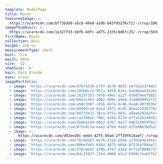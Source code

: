 ```yaml
---
template: ModelPage
title: Mason
featuredImage: >-
  https://ucarecdn.com/bf73bdd8-a5c8-40e0-a10b-643fd5276cf2/-/crop/1067x650/0,420/-/preview/
imageThumbnail: >-
  https://ucarecdn.com/1a327f33-b8fb-4dfc-ad75-2335c0d6fc25/-/crop/583x775/543,136/-/preview/
firstName: Mason
collection: Boys
height: 156 cm
measurementType: chest
bust: 75cm
waist: 69cm
size: '12'
shoeSize: '6'
hair: Dark Blonde
eyes: Green
imagePortfolio:
  - image: 'https://ucarecdn.com/d7bf4336-e75f-4e78-9b55-5472a2e3744b/'
  - image: 'https://ucarecdn.com/105b0cce-957a-48fd-82e1-bae9beab9126/'
  - image: 'https://ucarecdn.com/1625f353-7478-49ec-a22f-656879eefb85/'
  - image: 'https://ucarecdn.com/b6e2c463-a002-409c-a9e0-31a86889a2f2/'
  - image: 'https://ucarecdn.com/a58c3b8f-c016-4b7a-8c4b-8aa8c497d539/'
  - image: 'https://ucarecdn.com/b0483ce4-6a1d-44f1-8cd1-8bba21b26779/'
  - image: 'https://ucarecdn.com/b0733422-18ca-4751-98fc-a9eab293a3fe/'
  - image: 'https://ucarecdn.com/ca2350eb-7061-4e54-8219-b7fa326248d3/'
  - image: 'https://ucarecdn.com/de66a144-86b2-4367-9a17-d4614d059f02/'
  - image: 'https://ucarecdn.com/072e9c3a-eaa1-47bb-9add-e37e0863b81d/'
  - image: >-
      https://ucarecdn.com/d92ee28c-eebd-42f5-84ad-2ff29f618aef/-/crop/1067x1277/0,323/-/preview/
  - image: 'https://ucarecdn.com/76c6d16f-6e76-4316-bb8a-127b263b29e4/'
  - image: 'https://ucarecdn.com/806efb65-649a-4875-b6b4-8f126af0daa7/'
  - image: 'https://ucarecdn.com/2f0c0e6f-a70b-4f67-a3ed-dcf2af088b73/'
  - image: 'https://ucarecdn.com/64c15837-21b4-4000-b3c3-6994c7eab7f6/'
---
```


